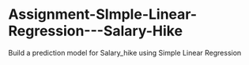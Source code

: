 # Assignment-SImple-Linear-Regression---Salary-Hike

Build a prediction model for Salary_hike using Simple Linear Regression
